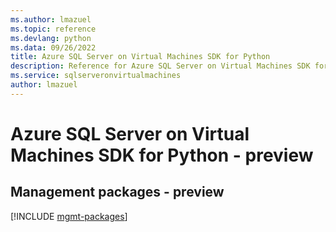 ```yaml
---
ms.author: lmazuel
ms.topic: reference
ms.devlang: python
ms.data: 09/26/2022
title: Azure SQL Server on Virtual Machines SDK for Python
description: Reference for Azure SQL Server on Virtual Machines SDK for Python
ms.service: sqlserveronvirtualmachines
author: lmazuel
---
```

# Azure SQL Server on Virtual Machines SDK for Python - preview

## Management packages - preview
[!INCLUDE [mgmt-packages](sql-server-on-virtual-machines-mgmt-index.md)]